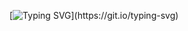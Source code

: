 [![Typing SVG](https://readme-typing-svg.herokuapp.com?lines=Hello+there%2C+I'm+0xfff0500!)](https://git.io/typing-svg)
